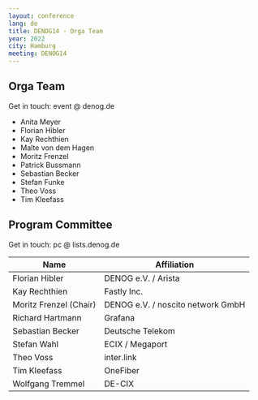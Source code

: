```yaml
---
layout: conference
lang: de
title: DENOG14 - Orga Team
year: 2022
city: Hamburg
meeting: DENOG14
---
```



## Orga Team
Get in touch: event @ denog.de

- Anita Meyer
- Florian Hibler
- Kay Rechthien
- Malte von dem Hagen
- Moritz Frenzel
- Patrick Bussmann
- Sebastian Becker
- Stefan Funke
- Theo Voss
- Tim Kleefass

## Program Committee

Get in touch: pc @ lists.denog.de

| Name                   | Affiliation         |
|------------------------|---------------------|
| Florian Hibler         | DENOG e.V. / Arista |
| Kay Rechthien          | Fastly Inc. |
| Moritz Frenzel (Chair) | DENOG e.V. / noscito network GmbH |
| Richard Hartmann       | Grafana             |
| Sebastian Becker       | Deutsche Telekom    |
| Stefan Wahl            | ECIX / Megaport     |
| Theo Voss              | inter.link          |
| Tim Kleefass           | OneFiber            |
| Wolfgang Tremmel       | DE-CIX              |
